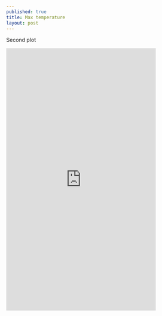 ```yaml
---
published: true
title: Max temperature
layout: post
---
```

Second plot
<iframe width="400" height="700" frameborder="0" scrolling="no" src="https://plot.ly/~primahadi/3.embed"></iframe>